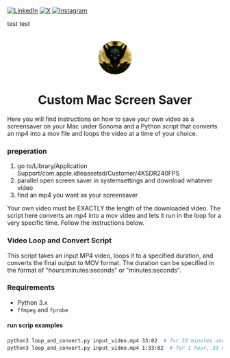 <a name="readme-top"></a>

<!-- Top Links Bar -->

[![LinkedIn][linkedin-shield]][linkedin-url]
[![X][x-shield]][x-url]
[![Instagram][instagram-shield]][instagram-url]

test test

<!-- PROJECT LOGO -->
<br />
<div align="center">
  <img src="images/logo.png" alt="Logo" width="80" height="80">
  <h1 align="center">Custom Mac Screen Saver</h1>
  </div>

<!-- PROJECT desc -->
  <p align="left">
Here you will find instructions on how to save your own video as a screensaver on your Mac under Sonoma and a Python script that converts an mp4 into a mov file and loops the video at a time of your choice.

### preperation

1. go to/Library/Application Support/com.apple.idleassetsd/Customer/4KSDR240FPS
2. parallel open screen saver in systemsettings and download whatever video
3. find an mp4 you want as your screensaver

Your own video must be EXACTLY the length of the downloaded video. The script here converts an mp4 into a mov video and lets it run in the loop for a very specific time.
Follow the instructions below.

### Video Loop and Convert Script

This script takes an input MP4 video, loops it to a specified duration, and converts the final output to MOV format. The duration can be specified in the format of "hours:minutes:seconds" or "minutes:seconds".

### Requirements

- Python 3.x
- `ffmpeg` and `fprobe`

#### run scrip examples

```sh
python3 loop_and_convert.py input_video.mp4 33:02  # for 33 minutes and 2 seconds
python3 loop_and_convert.py input_video.mp4 1:33:02  # for 1 hour, 33 minutes, and 2 seconds
```

[bloc]: https://img.shields.io/badge/Bloc-8B0000.svg?style=for-the-badge&logo=bloc&logoColor=white
[bloc-url]: https://pub.dev/packages/bloc
[dart]: https://img.shields.io/badge/Dart-%230175C2.svg?style=for-the-badge&logo=dart&logoColor=white
[dart-url]: https://dart.dev/
[dio]: https://img.shields.io/badge/Dio-FE5000.svg?style=for-the-badge&logo=internet-explorer&logoColor=white
[dio-url]: https://pub.dev/packages/dio
[dartz]: https://img.shields.io/badge/Dartz-1C4E80.svg?style=for-the-badge&logo=dart&logoColor=white
[dartz-url]: https://pub.dev/packages/dartz
[equatable]: https://img.shields.io/badge/Equatable-32CD32.svg?style=for-the-badge&logo=equatable&logoColor=white
[equatable-url]: https://pub.dev/packages/equatable
[firebase]: https://img.shields.io/badge/Firebase-039BE5?style=for-the-badge&logo=Firebase&logoColor=white
[firebase-url]: https://firebase.google.com/
[flutter]: https://img.shields.io/badge/Flutter-%2302569B.svg?style=for-the-badge&logo=flutter&logoColor=white
[flutter-url]: https://flutter.dev/
[flutter-bloc]: https://img.shields.io/badge/Flutter%20Bloc-2E86C1.svg?style=for-the-badge&logo=flutter&logoColor=white
[flutter-bloc-url]: https://pub.dev/packages/flutter_bloc
[flutter-screenutil]: https://img.shields.io/badge/Flutter%20ScreenUtil-blue.svg?style=for-the-badge&logo=flutter&logoColor=white
[flutter-screenutil-url]: https://pub.dev/packages/flutter_screenutil
[flutter-localizations]: https://img.shields.io/badge/Flutter%20Localizations-0170F3.svg?style=for-the-badge&logo=flutter&logoColor=white
[flutter-localizations-url]: https://flutter.dev/docs/development/accessibility-and-localization/internationalization
[flutter-secure-storage]: https://img.shields.io/badge/Flutter%20Secure%20Storage-2F4F4F.svg?style=for-the-badge&logo=lock&logoColor=white
[flutter-secure-storage-url]: https://pub.dev/packages/flutter_secure_storage
[get-it]: https://img.shields.io/badge/GetIt-007ACC.svg?style=for-the-badge&logo=getit&logoColor=white
[get-it-url]: https://pub.dev/packages/get_it
[http]: https://img.shields.io/badge/HTTP-007BFF.svg?style=for-the-badge&logo=http&logoColor=white
[http-url]: https://pub.dev/packages/http
[hive]: https://img.shields.io/badge/Hive-FFB300.svg?style=for-the-badge&logo=hive&logoColor=white
[hive-url]: https://pub.dev/packages/hive
[injectable]: https://img.shields.io/badge/Injectable-009688.svg?style=for-the-badge&logo=injectable&logoColor=white
[injectable-url]: https://pub.dev/packages/injectable
[intl]: https://img.shields.io/badge/Intl-FFA500.svg?style=for-the-badge&logo=dart&logoColor=white
[intl-url]: https://pub.dev/packages/intl
[instagram-shield]: https://img.shields.io/badge/Instagram-%23E4405F.svg?style=for-the-badge&logo=instagram&logoColor=white
[instagram-url]: https://www.instagram.com/codeincouture/
[license-shield]: https://img.shields.io/badge/License-MIT-%23000000.svg?style=for-the-badge&logo=license&logoColor=white
[license-url]: https://github.com/othneildrew/Best-README-Template/blob/master/LICENSE.txt
[linkedin-shield]: https://img.shields.io/badge/LinkedIn-%230A66C2.svg?style=for-the-badge&logo=linkedin&logoColor=white
[linkedin-url]: https://www.linkedin.com/in/tanja-polz-5636401a5/
[mappable]: https://img.shields.io/badge/Dart%20Mappable-008080.svg?style=for-the-badge&logo=dart&logoColor=white
[mappable-url]: https://pub.dev/packages/dart_mappable
[mockapi]: https://img.shields.io/badge/MockAPI-9cf.svg?style=for-the-badge&logo=api&logoColor=white
[mockapi-url]: https://mockapi.io/projects
[mocktail]: https://img.shields.io/badge/Mocktail-blue.svg?style=for-the-badge&logo=dart&logoColor=white
[mocktail-url]: https://pub.dev/packages/mocktail
[twitter-shield]: https://img.shields.io/badge/Twitter-%231DA1F2.svg?style=for-the-badge&logo=twitter&logoColor=white
[twitter-url]: https://twitter.com/_foxnoir_?lang=de
[very-good]: https://img.shields.io/badge/Very%20Good%20Analysis-B22C89.svg?style=for-the-badge&logo=verygood&logoColor=white
[very-good-url]: https://pub.dev/packages/very_good_analysis
[x-shield]: https://img.shields.io/badge/-%23000000.svg?style=for-the-badge&logo=x&logoColor=white
[x-url]: https://twitter.com/_foxnoir_?lang=de
